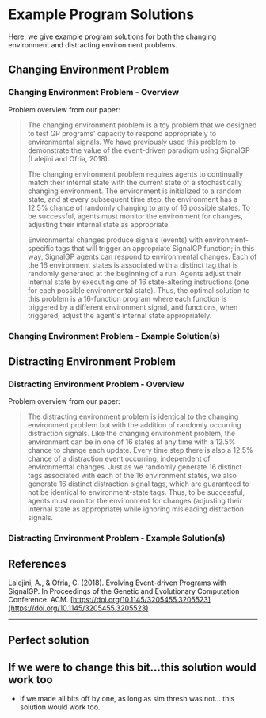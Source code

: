 # Example Program Solutions

Here, we give example program solutions for both the changing environment
and distracting environment problems.

## Changing Environment Problem

### Changing Environment Problem - Overview

Problem overview from our paper:

> The changing environment problem is a toy problem that we designed to test GP programs' capacity to respond appropriately to environmental signals. We have previously used this problem to demonstrate the value of the event-driven paradigm using SignalGP (Lalejini and Ofria, 2018).
>
> The changing environment problem requires agents to continually match their internal state with the current state of a stochastically changing environment.
The environment is initialized to a random state, and at every subsequent time step, the environment has a 12.5% chance of randomly changing to any of 16 possible states.
To be successful, agents must monitor the environment for changes, adjusting their internal state as appropriate.
>
>Environmental changes produce signals (events) with environment-specific tags that will trigger an appropriate SignalGP function; in this way, SignalGP agents can respond to environmental changes.
Each of the 16 environment states is associated with a distinct tag that is randomly generated at the beginning of a run. Agents adjust their internal state by executing one of 16 state-altering instructions (one for each possible environmental state). Thus, the optimal solution to this problem is a 16-function program where each function is triggered by a different environment signal, and functions, when triggered, adjust the agent's internal state appropriately.

### Changing Environment Problem - Example Solution(s)

## Distracting Environment Problem

### Distracting Environment Problem - Overview

Problem overview from our paper:

> The distracting environment problem is identical to the changing environment problem but with the addition of randomly occurring distraction signals.
> Like the changing environment problem, the environment can be in one of 16 states at any time with a 12.5% chance to change each update.
> Every time step there is also a 12.5% chance of a distraction event occurring, independent of environmental changes.
> Just as we randomly generate 16 distinct tags associated with each of the 16 environment states, we also generate 16 distinct distraction signal tags, which are guaranteed to not be identical to environment-state tags. Thus, to be successful, agents must monitor the environment for changes (adjusting their internal state as appropriate) while ignoring misleading distraction signals.

### Distracting Environment Problem - Example Solution(s)

## References

Lalejini, A., & Ofria, C. (2018). Evolving Event-driven Programs with SignalGP. In Proceedings of the Genetic and Evolutionary Computation Conference. ACM. [https://doi.org/10.1145/3205455.3205523](https://doi.org/10.1145/3205455.3205523)

---

## Perfect solution

## If we were to change this bit...this solution would work too

- if we made all bits off by one, as long as sim thresh was not... this solution would work too.

